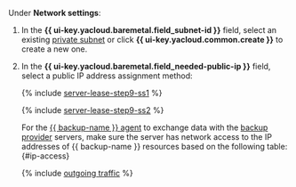 Under **Network settings**:

1. In the **{{ ui-key.yacloud.baremetal.field_subnet-id }}** field, select an existing [private subnet](../../../baremetal/concepts/network.md#private-subnet) or click **{{ ui-key.yacloud.common.create }}** to create a new one.
1. In the **{{ ui-key.yacloud.baremetal.field_needed-public-ip }}** field, select a public IP address assignment method:

    {% include [server-lease-step9-ss1](./server-lease-step9-ss1.md) %}

    {% include [server-lease-step9-ss2](./server-lease-step9-ss2.md) %}

    For the [{{ backup-name }} agent](../../../backup/concepts/agent.md) to exchange data with the [backup provider](../../../backup/concepts/index.md#providers) servers, make sure the server has network access to the IP addresses of {{ backup-name }} resources based on the following table: {#ip-access}

    {% include [outgoing traffic](../../backup/outgoing-rules.md) %}